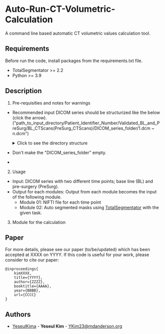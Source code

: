 # Auto-Run-CT-Volumetric-Calculation

A command line based automatic CT volumetric values calculation tool. 



## Requirements
Before run the code, install packages from the requirements.txt file. 
- TotalSegmentator >= 2.2
- Python >= 3.9


## Description

1) Pre-requisities and notes for warnings
- Recommended input DICOM series should be structurized like the below (click the arrow).  
  ("path_to_input_directory/Patient_Identifier_Number/Validated_BL_and_PreSurg/BL_CTScans(PreSurg_CTScans)/DICOM_series_folder/1.dcm ~ n.dcm")

  <details>
    <summary>Click to see the directory structure</summary>
    
    ![DICOM Series Directory Structure]![image](https://github.com/user-attachments/assets/8f6ad81e-9a34-4a30-ac33-b5679ab99253)
    
  </details>

- Don't make the "DICOM_series_folder" empty.
- 

2) Usage
- Input: DICOM series with two different time points; base line (BL) and pre-surgery (PreSurg).
- Output for each modules:
  Output from each module becomes the input of the following module.
  - Module 01: NIFTI file for each time point
  - Module 02: Auto segmented masks using [TotalSegmentator](https://github.com/wasserth/TotalSegmentator) with the given task. 

3) Module for the calculation


## Paper
For more details, please see our paper (to/be/updated) which has been accepted at XXXX on YYYY. 
If this code is useful for your work, please consider to cite our paper:
```
@inproceedings{
    kimXXXX,
    title={YYYY},
    author={ZZZZ},
    booktitle={AAAA},
    year={BBBB},
    url={CCCC}
}
```

## Authors
  - [YeseulKima](https://github.com/YeseulKima) - **Yeseul Kim** - <YKim23@mdanderson.org>
